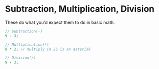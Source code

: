 # Subtraction, Multiplication, Division

These do what you'd expect them to do in basic math.

```js
// Subtraction(-)
9 - 3;
```

```js
// Multiplication(*)
8 * 2; // multiply in JS is an asterisk
```

```js
// Division(/)
9 / 3;
```
